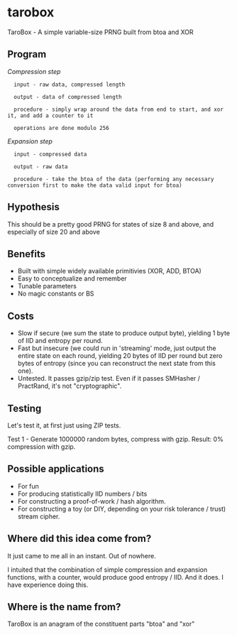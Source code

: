 # tarobox

TaroBox - A simple variable-size PRNG built from btoa and XOR

## Program

*Compression step*

```
  input - raw data, compressed length

  output - data of compressed length

  procedure - simply wrap around the data from end to start, and xor it, and add a counter to it

  operations are done modulo 256
```

*Expansion step*

```
  input - compressed data

  output - raw data

  procedure - take the btoa of the data (performing any necessary conversion first to make the data valid input for btoa)
```

## Hypothesis

This should be a pretty good PRNG for states of size 8 and above, and especially of size 20 and above

## Benefits

- Built with simple widely available primitivies (XOR, ADD, BTOA)
- Easy to conceptualize and remember
- Tunable parameters
- No magic constants or BS

## Costs

- Slow if secure (we sum the state to produce output byte), yielding 1 byte of IID and entropy per round.
- Fast but insecure (we could run in 'streaming' mode, just output the entire state on each round,
yielding 20 bytes of IID per round but zero bytes of entropy (since you can reconstruct the next state from this one).
- Untested. It passes gzip/zip test. Even if it passes SMHasher / PractRand, it's not "cryptographic".

## Testing

Let's test it, at first just using ZIP tests.

Test 1 - Generate 1000000 random bytes, compress with gzip. Result: 0% compression with gzip.

## Possible applications

- For fun
- For producing statistically IID numbers / bits
- For constructing a proof-of-work / hash algorithm.
- For constructing a toy (or DIY, depending on your risk tolerance / trust) stream cipher.

## Where did this idea come from?

It just came to me all in an instant. Out of nowhere.

I intuited that the combination of simple compression and expansion functions, 
with a counter, would produce good entropy / IID. And it does. I have experience doing this. 

## Where is the name from?

TaroBox is an anagram of the constituent parts "btoa" and "xor" 
